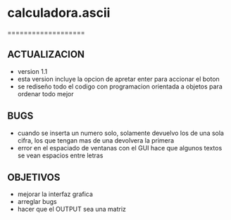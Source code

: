 # calculadora.ascii
===================

ACTUALIZACION
-------------
+ version 1.1
+ esta version incluye la opcion de apretar enter para accionar el boton
+ se rediseño todo el codigo con programacion orientada a objetos para ordenar todo mejor


BUGS
----
+ cuando se inserta un numero solo, solamente devuelvo los de una sola cifra, los que tengan mas de una devolvera la primera
+ error en el espaciado de ventanas con el GUI hace que algunos textos se vean espacios entre letras

OBJETIVOS
---------
+ mejorar la interfaz grafica
+ arreglar bugs
+ hacer que el OUTPUT sea una matriz
